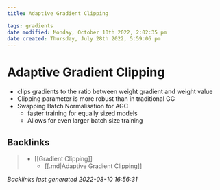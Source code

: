 ```yaml
---
title: Adaptive Gradient Clipping

tags: gradients 
date modified: Monday, October 10th 2022, 2:02:35 pm
date created: Thursday, July 28th 2022, 5:59:06 pm
---
```


# Adaptive Gradient Clipping
- clips gradients to the ratio between weight gradient and weight value
- Clipping parameter is more robust than in traditional GC
- Swapping Batch Normalisation for AGC
    - faster training for equally sized models
    - Allows for even larger batch size training

## Backlinks
> - [[Gradient Clipping]]
>   - [[.md|Adaptive Gradient Clipping]]

_Backlinks last generated 2022-08-10 16:56:31_
